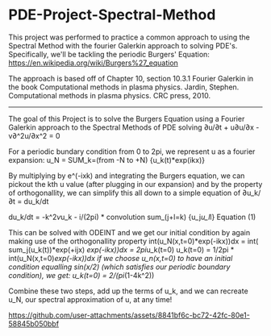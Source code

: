 # PDE-Project-Spectral-Method
This project was performed to practice a common approach to using the Spectral Method with the fourier Galerkin approach to solving PDE's. Specifically, we'll be tackling the periodic Burgers' Equation:
https://en.wikipedia.org/wiki/Burgers%27_equation

The approach is based off of Chapter 10, section 10.3.1 Fourier Galerkin in the book Computational methods in plasma physics.
Jardin, Stephen. Computational methods in plasma physics. CRC press, 2010.

------------------------------------------------------------------------------------------------------------------------------------------------
The goal of this Project is to solve the Burgers Equation using a Fourier Galerkin approach to the Spectral Methods of PDE solving
∂u/∂t + u∂u/∂x - v∂^2u/∂x^2 = 0

For a periodic bundary condition from 0 to 2pi, we represent u as a fourier expansion:
    u_N = SUM_k=(from -N to +N) {u_k(t)*exp(ikx)}

By multiplying by e^(-ixk) and integrating the Burgers equation, we can pickout the kth u value (after plugging in our expansion) and by the property
of orthogonallity, we can simplify this all down to a simple equation of ∂u_k/∂t = du_k/dt

du_k/dt = -k^2*v*u_k - i/(2pi) * convolution sum_(j+l=k) {u_j*u_l*l}      Equation (1)

This can be solved with ODEINT and we get our initial condition by again making use of the orthogonallity property
int(u_N(x,t=0)*exp(-ikx))dx = int( sum_j(u_k(t))*exp(+ijx) *exp(-ikx))dx = 2pi*u_k(t=0)
u_k(t=0) = 1/2pi * int(u_N(x,t=0)*exp(-ikx))dx 
if we choose u_n(x,t=0) to have an initial condition equalling sin(x/2) (which satisfies our periodic boundary condition), we get:
u_k(t=0) = 2/(pi*(1-4k^2))

Combine these two steps, add up the terms of u_k, and we can recreate u_N, our spectral approximation of u, at any time!

https://github.com/user-attachments/assets/8841bf6c-bc72-42fc-80e1-58845b050bbf
